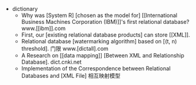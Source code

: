 - dictionary 
    - Why was [System R] [chosen as the model for] [[International Business Machines Corporation (IBM)]]'s first relational database? www.[[ibm]].com
    - First, our [existing relational database products] can store [[XML]]. 
    - Relational database [watermarking algorithm] based on [(t, n) threshold]. 门限 www.[dictall].com
    - A Research on [[data mapping]] [Between XML and Relationship Database]. dict.cnki.net
    - Implementation of the Correspondence between Relational Databases and [XML File] 相互映射模型
